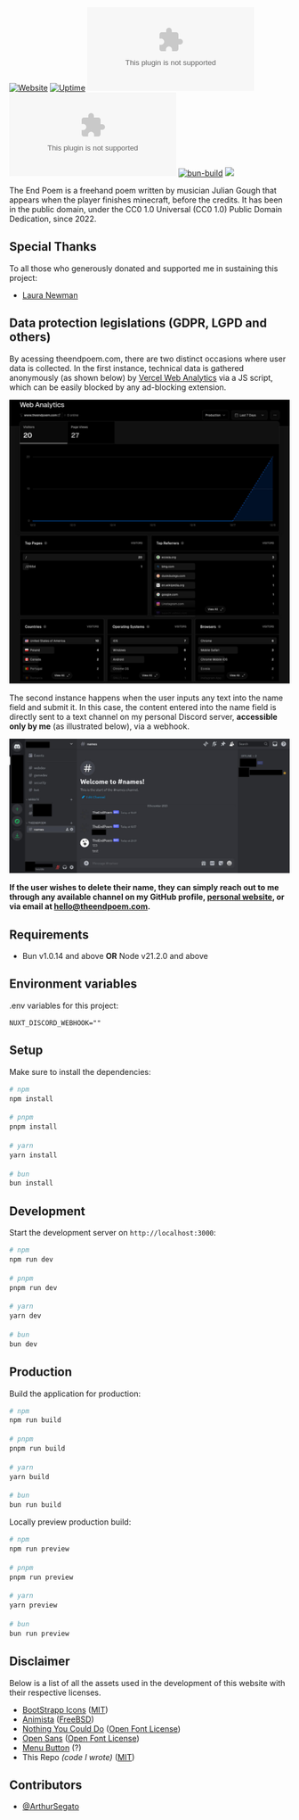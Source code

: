 [![Website](https://raw.githubusercontent.com/ArthurSegato/Website-TheEndPoem/main/githubLogo.svg)](https://www.theendpoem.com)
[![Uptime](https://img.shields.io/website?url=https%3A%2F%2Fwww.theendpoem.com)](https://img.shields.io/website?url=https%3A%2F%2Fwww.theendpoem.com)
[![HSTS Status](https://img.shields.io/hsts/preload/theendpoem.com)](https://img.shields.io/hsts/preload/theendpoem.com)
[![Mozilla HTTP Observatory](https://img.shields.io/mozilla-observatory/grade/www.theendpoem.com?publish)](https://img.shields.io/mozilla-observatory/grade/www.theendpoem.com?publish)
[![bun-build](https://github.com/ArthurSegato/TheEndPoem/actions/workflows/workflow.yml/badge.svg)](https://github.com/ArthurSegato/TheEndPoem/actions/workflows/workflow.yml)
<a href="https://donate.stripe.com/7sI29F4lo7Pt80g28a"><img src="https://img.shields.io/badge/Donate-Stripe-ff4757"></a>

The End Poem is a freehand poem written by musician Julian Gough that appears when the player finishes minecraft, before the credits. It has been in the public domain, under the CC0 1.0 Universal (CC0 1.0) Public Domain Dedication, since 2022.

## Special Thanks

To all those who generously donated and supported me in sustaining this project:

- [Laura Newman](https://lauranewman.com/pages/index.php)

## Data protection legislations (GDPR, LGPD and others)

By acessing theendpoem.com, there are two distinct occasions where user data is collected. In the first instance, technical data is gathered anonymously (as shown below) by [Vercel Web Analytics](https://vercel.com/docs/analytics) via a JS script, which can be easily blocked by any ad-blocking extension.

![Vercel Web Analytics Dashboard](/vercel.jpg "Vercel Web Analytics Dashboard")

The second instance happens when the user inputs any text into the name field and submit it. In this case, the content entered into the name field is directly sent to a text channel on my personal Discord server, **accessible only by me** (as illustrated below), via a webhook.

![My Discord private server](/discord.jpg "My Discord private server")

**If the user wishes to delete their name, they can simply reach out to me through any available channel on my GitHub profile, [personal website](arthursegato.dev), or via email at hello@theendpoem.com.**

## Requirements

- Bun v1.0.14 and above **OR** Node v21.2.0 and above

## Environment variables

.env variables for this project:

```Properties
NUXT_DISCORD_WEBHOOK=""
```

## Setup

Make sure to install the dependencies:

```bash
# npm
npm install

# pnpm
pnpm install

# yarn
yarn install

# bun
bun install
```

## Development

Start the development server on `http://localhost:3000`:

```bash
# npm
npm run dev

# pnpm
pnpm run dev

# yarn
yarn dev

# bun
bun dev
```

## Production

Build the application for production:

```bash
# npm
npm run build

# pnpm
pnpm run build

# yarn
yarn build

# bun
bun run build
```

Locally preview production build:

```bash
# npm
npm run preview

# pnpm
pnpm run preview

# yarn
yarn preview

# bun
bun run preview
```

## Disclaimer

Below is a list of all the assets used in the development of this website with their respective licenses.

- [BootStrapp Icons](https://icons.getbootstrap.com) ([MIT](https://github.com/twbs/icons/blob/main/LICENSE.md))
- [Animista](https://animista.net) ([FreeBSD](https://animista.net/license))
- [Nothing You Could Do](https://fonts.google.com/specimen/Nothing+You+Could+Do) ([Open Font License](https://scripts.sil.org/cms/scripts/page.php?site_id=nrsi&id=OFL))
- [Open Sans](https://fonts.google.com/specimen/Open+Sans) ([Open Font License](https://scripts.sil.org/cms/scripts/page.php?site_id=nrsi&id=OFL))
- [Menu Button](https://codepen.io/himalayasingh/pen/KOdJPM) (?)
- This Repo _(code I wrote)_ ([MIT](https://github.com/ArthurSegato/Website-TheEndPoem/blob/main/LICENSE))

## Contributors

- [@ArthurSegato](https://github.com/ArthurSegato)

